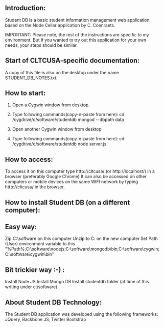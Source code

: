 Introduction:
-------------
Student DB is a basic student information management web application based on 
the Node Cellar application by C. Coenraets. 

IMPORTANT: Please note, the rest of the instructions are specific to my environment. But if you wanted to try out this application for your own needs,
your steps should be similar.

Start of CLTCUSA-specific documentation:
----------------------------------------
A copy of this file is also on the desktop under the name STUDENT_DB_NOTES.txt.

How to start:
-------------
1.   Open a Cygwin window from desktop.
2. 	Type following commands(copy-n-paste from here): 
		cd /cygdrive/c/software/studentdb
		mongod --dbpath data
	
3. Open another Cygwin window from desktop
4. Type following commands(copy-n-paste from here):
		cd /cygdrive/c/software/studentdb
		node server.js

How to access:
-------------
To access it on this computer type
http://cltcusa/ (or http://localhost/) in a browser (preferably Google Chrome)
It can also be accessed on other computers or mobile devices on the same WIFI network by
typing http://cltcusa/ in the browser.

How to install Student DB (on a different computer):
----------------------------------------------------
Easy way:
---------
Zip C:\software on this computer
Unzip to C: on the new computer
Set Path (User) environment variable to this "%Path%;C:\software\nodejs;C:\software\mongodb\bin;C:\software\cygwin;C:\software\cygwin\bin"

Bit trickier way :-) :
----------------------
Install Node JS
Install Mongo DB
Install studentdb folder (at time of this writing under c:\software)

About Student DB Technology:
----------------------------
The Student DB application was developed using the following frameworks:
JQuery, Backbone JS, Twitter Bootstrap
